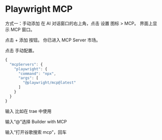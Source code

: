 # Playwright MCP

方式一：手动添加
在 AI 对话窗口的右上角，点击 设置 图标 > MCP。
界面上显示 MCP 窗口。

点击 + 添加 按钮。
你已进入 MCP Server 市场。

点击 手动配置。

```js
{
  "mcpServers": {
    "playwright": {
      "command": "npx",
      "args": [
        "@playwright/mcp@latest"
      ]
    }
  }
}

```

输入
比如在 trae 中使用

输入“@”选择 Builder with MCP

输入“打开谷歌搜索 mcp”，回车

